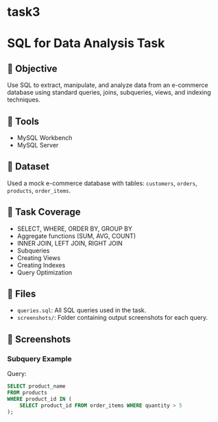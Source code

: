 # task3

# SQL for Data Analysis Task

## 🎯 Objective
Use SQL to extract, manipulate, and analyze data from an e-commerce database using standard queries, joins, subqueries, views, and indexing techniques.

## 🧰 Tools
- MySQL Workbench
- MySQL Server

## 📁 Dataset
Used a mock e-commerce database with tables: `customers`, `orders`, `products`, `order_items`.

## 📌 Task Coverage
- SELECT, WHERE, ORDER BY, GROUP BY
- Aggregate functions (SUM, AVG, COUNT)
- INNER JOIN, LEFT JOIN, RIGHT JOIN
- Subqueries
- Creating Views
- Creating Indexes
- Query Optimization

## 📄 Files
- `queries.sql`: All SQL queries used in the task.
- `screenshots/`: Folder containing output screenshots for each query.

## 📸 Screenshots

### Subquery Example
Query:
```sql
SELECT product_name
FROM products
WHERE product_id IN (
    SELECT product_id FROM order_items WHERE quantity > 5
);

